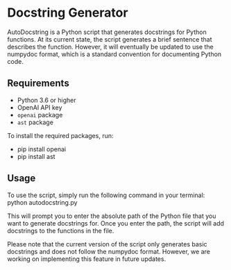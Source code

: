 # Docstring Generator

AutoDocstring is a Python script that generates docstrings for Python functions. At its current state, the script generates a brief sentence that describes the function. However, it will eventually be updated to use the numpydoc format, which is a standard convention for documenting Python code.

## Requirements

* Python 3.6 or higher
* OpenAI API key
* `openai` package
* `ast` package

To install the required packages, run:
* pip install openai
* pip install ast

## Usage

To use the script, simply run the following command in your terminal: python autodocstring.py

This will prompt you to enter the absolute path of the Python file that you want to generate docstrings for. Once you enter the path, the script will add docstrings to the functions in the file.

Please note that the current version of the script only generates basic docstrings and does not follow the numpydoc format. However, we are working on implementing this feature in future updates.
